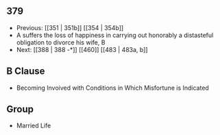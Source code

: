 ## 379
- Previous: [[351 | 351b]] [[354 | 354b]] 
- A suffers the loss of happiness in carrying out honorably a distasteful obligation to divorce his wife, B
- Next: [[388 | 388 -*]] [[460]] [[483 | 483a, b]] 

## B Clause
- Becoming Invoived with Conditions in Which Misfortune is Indicated

## Group
- Married Life

